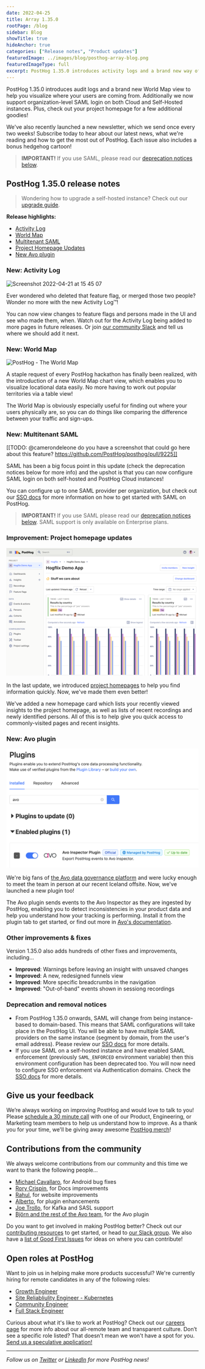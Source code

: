 ```yaml
---
date: 2022-04-25
title: Array 1.35.0
rootPage: /blog
sidebar: Blog
showTitle: true
hideAnchor: true
categories: ["Release notes", "Product updates"]
featuredImage: ../images/blog/posthog-array-blog.png
featuredImageType: full
excerpt: PostHog 1.35.0 introduces activity logs and a brand new way of visualizing where your users are coming from with the World Map. Additionally we now support organization-level SAML login on both Cloud and Self-Hosted instances. Plus check out your Project Homepage for a few additional goodies.
---
```


PostHog 1.35.0 introduces audit logs and a brand new World Map view to help you visualize where your users are coming from. Additionally we now support organization-level SAML login on both Cloud and Self-Hosted instances. Plus, check out your project homepage for a few additional goodies!

We've also recently launched a new newsletter, which we send once every two weeks! Subscribe today to hear about our latest news, what we're reading and how to get the most out of PostHog. Each issue also includes a bonus hedgehog cartoon!

<blockquote class='warning-note'>
<b>IMPORTANT!</b> If you use SAML, please read our <a href="deprecation-and-removal-notices">deprecation notices below</a>.
</blockquote>

## PostHog 1.35.0 release notes

> Wondering how to upgrade a self-hosted instance? Check out our [upgrade guide](/docs/self-host/configure/upgrading-posthog).

**Release highlights:**
- [Activity Log](#new-activity-log)
- [World Map](#new-world-map)
- [Multitenant SAML](#new-multitenant-saml)
- [Project Homepage Updates](#improvement-project-homepage-updates)
- [New Avo plugin](#new-avo-plugin)

### New: Activity Log
<img width="827" alt="Screenshot 2022-04-21 at 15 45 07" src="https://user-images.githubusercontent.com/984817/164484091-f5dfce0b-c400-4699-ac55-642ccc2bc55b.png">

Ever wondered who deleted that feature flag, or merged those two people? Wonder no more with the new Activity Log™️!

You can now view changes to feature flags and persons made in the UI and see who made them, when. Watch out for the Activity Log being added to more pages in future releases. Or join [our community Slack](https://posthog.com/community) and tell us where we should add it next.

### New: World Map
![PostHog - The World Map](../images/blog/array/1_35_0-map.png)

A staple request of every PostHog hackathon has finally been realized, with the introduction of a new World Map chart view, which enables you to visualize locational data easily. No more having to work out popular territories via a table view!

The World Map is obviously especially useful for finding out where your users physically are, so you can do things like comparing the difference between your traffic and sign-ups. 

### New: Multitenant SAML
[[TODO: @camerondeleone do you have a screenshot that could go here about this feature? https://github.com/PostHog/posthog/pull/9225]]

SAML has been a big focus point in this update (check the deprecation notices below for more info) and the upshot is that you can now configure SAML login on both self-hosted and PostHog Cloud instances! 

You can configure up to one SAML provider per organization, but check out our [SSO docs](/sso) for more information on how to get started with SAML on PostHog. 

<blockquote class='warning-note'>
<b>IMPORTANT!</b> If you use SAML please read our <a href="deprecation-and-removal-notices">deprecation notices below</a>. SAML support is only available on Enterprise plans.
</blockquote>

### Improvement: Project homepage updates
![PostHog - Project Homepages](../images/blog/array/1_34_0-homepage.png)

In the last update, we introduced [project homepages](https://posthog.com/blog/the-posthog-array-1-34-0#new-homepage) to help you find information quickly. Now, we've made them even better!

We've added a new homepage card which lists your recently viewed insights to the project homepage, as well as lists of recent recordings and newly identified persons. All of this is to help give you quick access to commonly-visited pages and recent insights.

### New: Avo plugin
![PostHog - Avo plugin](../images/blog/array/1_35_0_avo.png)

We're big fans of [the Avo data governance platform](https://www.avo.app/) and were lucky enough to meet the team in person at our recent Iceland offsite. Now, we've launched a new plugin too!

The Avo plugin sends events to the Avo Inspector as they are ingested by PostHog, enabling you to detect inconsistencies in your product data and help you understand how your tracking is performing. Install it from the plugin tab to get started, or find out more in [Avo's documentation](https://www.avo.app/docs/workspace/connect-inspector-to-posthog#step-2-enable-avo-inspector-plugin-in-posthog). 

### Other improvements & fixes
Version 1.35.0 also adds hundreds of other fixes and improvements, including...

- **Improved**: Warnings before leaving an insight with unsaved changes
- **Improved**: A new, redesigned funnels view
- **Improved**: More specific breadcrumbs in the navigation
- **Improved**: "Out-of-band" events shown in sessiong recordings

### Deprecation and removal notices
- From PostHog 1.35.0 onwards, SAML will change from being instance-based to domain-based. This means that SAML configurations will take place in the PostHog UI. You will be able to have multiple SAML providers on the same instance (segment by domain, from the user's email address). Please review our [SSO docs](/sso) for more details.
- If you use SAML on a self-hosted instance and have enabled SAML enforcement (previously `SAML_ENFORCED` environment variable) then this environment configuration has been deprecated too. You will now need to configure SSO enforcement via Authentication domains. Check the [SSO docs](/sso) for more details.

## Give us your feedback
We’re always working on improving PostHog and would love to talk to you! Please [schedule a 30 minute call](https://calendly.com/posthog-feedback) with one of our Product, Engineering, or Marketing team members to help us understand how to improve. As a thank you for your time, we'll be giving away awesome [PostHog merch](https://merch.posthog.com)!

## Contributions from the community
We always welcome contributions from our community and this time we want to thank the following people...

- [Michael Cavallaro](https://github.com/Cavallando), for Android bug fixes
- [Rory Crispin](https://github.com/RoryCrispin), for Docs improvements
- [Rahul](https://github.com/rahul3v), for website improvements
- [Alberto](https://github.com/albtsantos), for plugin enhancements
- [Joe Trollo](https://github.com/joetrollo), for Kafka and SASL support
- [Björn and the rest of the Avo team](https://github.com/bjornj12), for the Avo plugin

Do you want to get involved in making PostHog better? Check out our [contributing resources](/docs/contribute) to get started, or head to [our Slack group](/slack). We also have a [list of Good First Issues](https://github.com/PostHog/posthog/issues?q=is%3Aopen+is%3Aissue+label%3A%22good+first+issue%22) for ideas on where you can contribute!

## Open roles at PostHog
Want to join us in helping make more products successful? We're currently hiring for remote candidates in any of the following roles:

- [Growth Engineer](https://apply.workable.com/posthog/j/F6B73AD2F6/)
- [Site Reliabliulity Engineer - Kubernetes](https://apply.workable.com/posthog/j/7A6F1142D0/)
- [Community Engineer](https://apply.workable.com/posthog/j/449572FD18/)
- [Full Stack Engineer](https://apply.workable.com/posthog/j/2682B00B76/)
  
Curious about what it's like to work at PostHog? Check out our [careers page](https://posthog.com/careers) for more info about our all-remote team and transparent culture. Don’t see a specific role listed? That doesn't mean we won't have a spot for you. [Send us a speculative application!](mailto:careers@posthog.com)

<hr/>

_Follow us on [Twitter](https://twitter.com/PostHog) or [LinkedIn](https://linkedin.com/company/posthog) for more PostHog news!_

<ArrayCTA />
